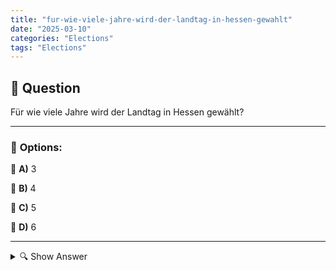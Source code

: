 ```yaml
---
title: "fur-wie-viele-jahre-wird-der-landtag-in-hessen-gewahlt"
date: "2025-03-10"
categories: "Elections"
tags: "Elections"
---
```


## 📌 **Question**

Für wie viele Jahre wird der Landtag in Hessen gewählt?



---

### 📝 **Options:**

🔘 **A)** 3

🔘 **B)** 4

🔘 **C)** 5

🔘 **D)** 6

---

<details>
  <summary>🔍 Show Answer</summary>

  <p>
💡  <b>Correct Answer:</b>  c
  </p>
  <p>
    📖<b>Explanation:</b>
    Der Landtag Hessen ist das gesetzgebende Parlament des Bundeslandes Hessen in Deutschland. Er besteht aus Abgeordneten, die von den Bürgerinnen und Bürgern gewählt werden, um politische Entscheidungen zu treffen und die Regierung zu kontrollieren. Die Amtszeit des Landtags legt fest, wie lange diese Abgeordneten im Amt bleiben, bevor Neuwahlen abgehalten werden. Die Bestimmung der Wahlperiode ist in den Landesgesetzen verankert und beeinflusst die politische Stabilität und Kontinuität im Bundesland.
  </p>
</details>
